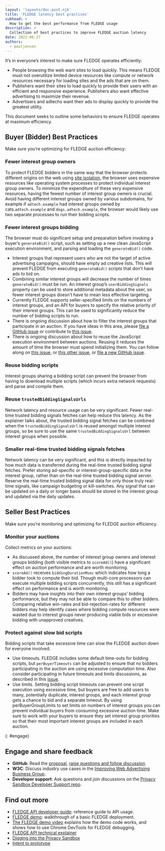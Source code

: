 ```yaml
---
layout: 'layouts/doc-post.njk'
title: 'FLEDGE latency best practices'
subhead: >
  How to get the best performance from FLEDGE usage
description: >
  Collection of best practices to improve FLEDGE auction latency
date: 2022-06-27
authors:
  - pauljensen
---
```


<!--lint disable no-smart-quotes-->

It’s in everyone’s interest to make sure FLEDGE operates efficiently:

* People browsing the web want sites to load quickly.  This means FLEDGE must not overutilize limited device resources like compute or network resources necessary for loading sites and the ads that are on them.
* Publishers want their sites to load quickly to provide their users with an efficient and responsive experience.  Publishers also want effective advertising to maximize their revenue.
* Advertisers and adtechs want their ads to display quickly to provide the greatest utility.

This document seeks to outline some behaviors to ensure FLEDGE operates at maximum efficiency.


## Buyer (Bidder) Best Practices

Make sure you’re optimizing for FLEDGE auction efficiency:

### Fewer interest group owners

To protect FLEDGE bidders in the same way that the browser protects different origins on the web using [site isolation](https://www.chromium.org/Home/chromium-security/site-isolation/), the browser uses expensive resources like operating system processes to protect individual interest group owners.  To minimize the expenditure of these very expensive resources, having the fewest number of interest group owners is crucial.  Avoid having different interest groups owned by various subdomains, for example if `adtech.example` had interest groups owned by cats.`adtech.example` and `dogs.adtech.example`, the browser would likely use two separate processes to run their bidding scripts.

### Fewer interest groups bidding

The browser must do significant setup and preparation before invoking a buyer’s `generateBid()` script, such as setting up a new clean JavaScript execution environment, and parsing and loading the `generateBid()` code.

* Interest groups that represent users who are not the target of active advertising campaigns, should have empty ad creative lists.  This will prevent FLEDGE from executing `generateBid()` scripts that don’t have ads to bid on.
* Combining similar interest groups will decrease the number of times `generateBid()` must be run.  An interest group’s `userBiddingSignals` property can be used to store additional metadata about the user, so fewer interest groups doesn’t have to mean less effective targeting.
* Currently FLEDGE supports seller-specified limits on the numbers of interest groups, and an API for buyers to specify the relative priority of their interest groups.  This can be used to significantly reduce the number of bidding scripts to run.
* There is ongoing discussion about how to filter the interest groups that participate in an auction.  If you have ideas in this area, please [file a GitHub issue](https://github.com/WICG/turtledove/issues/new) or contribute to [this issue](https://github.com/WICG/turtledove/issues/305).
* There is ongoing discussion about how to reuse the JavaScript execution environment between auctions.  Reusing it reduces the amount of time the browser must spend initializing them.  You can follow along on [this issue](https://github.com/WICG/turtledove/issues/304), or [this other issue](https://github.com/WICG/turtledove/issues/310), or [file a new GitHub issue](https://github.com/WICG/turtledove/issues/new).

### Reuse bidding scripts

Interest groups sharing a bidding script can prevent the browser from having to download multiple scripts (which incurs extra network requests) and parse and compile them.

### Reuse `trustedBiddingSignalsUrls`

Network latency and resource usage can be very significant.  Fewer real-time trusted bidding signals fetches can help reduce this latency.  As the explainer talks about, the trusted bidding signal fetches can be combined when the `trustedBiddingSignalsUrl` is reused amongst multiple interest groups, so be sure to use the same `trustedBiddingSignalsUrl` between interest groups when possible.

### Smaller real-time trusted bidding signals fetches

Network latency can be very significant, and this is directly impacted by how much data is transferred during the real-time trusted bidding signal fetches.  Prefer storing ad-specific or interest-group-specific data in the interest group, rather than on the real-time trusted bidding signal server.  Reserve the real-time trusted bidding signal data for only those truly real-time signals, like campaign budgeting or kill-switches.  Any signal that can be updated on a daily or longer basis should be stored in the interest group and updated via the daily updates.

## Seller Best Practices

Make sure you’re monitoring and optimizing for FLEDGE auction efficiency.

### Monitor your auctions

Collect metrics on your auctions:
* As discussed above, the number of interest group owners and interest groups bidding (both visible metrics to `scoreAd()`) have a significant effect on auction performance and are worth monitoring.
* `scoreAd()` receives `biddingDurationMsec` which indicates how long a bidder took to compute their bid.  Though multi-core processors can execute multiple bidding scripts concurrently, this still has a significant effect on performance and is worth monitoring.
* Bidders may have insights into their own interest groups’ bidding performance, but they may not be able to compare this to other bidders.  Comparing relative win-rates and bid-rejection-rates for different bidders may help identify cases where bidding compute resources were wasted due to interest groups never producing viable bids or excessive bidding with unapproved creatives.

### Protect against slow bid scripts

Bidding scripts that take excessive time can slow the FLEDGE auction down for everyone involved.
* Use timeouts.  FLEDGE includes some default time-outs for bidding scripts, but `perBuyerTimeouts` can be adjusted to ensure that no bidders participating in the auction are using excessive computation time.  Also consider participating in future timeouts and limits discussions, as described in this [issue](https://github.com/WICG/turtledove/issues/293).
* Use limits.  Setting bidding script timeouts can prevent one script execution using excessive time, but buyers are free to add users to many, potentially duplicate, interest groups, and each interest group gets a chance to bid and a separate timeout.  By using perBuyerGroupLimits to set limits on numbers of interest groups you can prevent individual buyers from consuming excessive auction time.  Make sure to work with your buyers to ensure they set interest group priorities so that their most important interest groups are included in each auction.

{: #engage}

## Engage and share feedback

-  **GitHub**: Read the [proposal](https://github.com/WICG/turtledove/blob/master/FLEDGE.md),
   [raise questions and follow discussion](https://github.com/WICG/turtledove/issues).
-  **W3C**: Discuss industry use cases in the [Improving Web Advertising Business
   Group](https://www.w3.org/community/web-adv/participants).
-  **Developer support**: Ask questions and join discussions on the
   [Privacy Sandbox Developer Support repo](https://github.com/GoogleChromeLabs/privacy-sandbox-dev-support).

## Find out more

-  [FLEDGE API developer guide](/blog/fledge-api): reference guide to API usage.
-  [FLEDGE demo](https://fledge-demo.glitch.me): walkthrough of a basic FLEDGE deployment.
-  [The FLEDGE demo video](https://www.youtube.com/watch?v=znDD0gkdJyM&list=PLNYkxOF6rcICntazGfSVKSj5EwuR9w5Nv)
explains how the demo code works, and shows how to use Chrome DevTools for FLEDGE debugging.
-  [FLEDGE API technical explainer](https://github.com/WICG/turtledove/blob/master/FLEDGE.md)
-  [Digging into the Privacy Sandbox](https://web.dev/digging-into-the-privacy-sandbox)
-  [Intent to prototype](https://groups.google.com/a/chromium.org/g/blink-dev/c/w9hm8eQCmNI)
